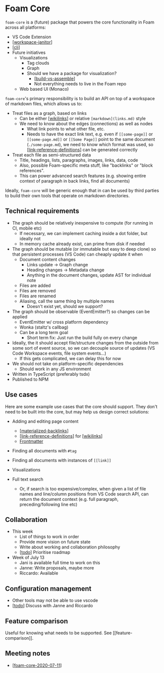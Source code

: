 # Foam Core

`foam-core` is a (future) package that powers the core functionality in Foam across all platforms:

- VS Code Extension
- [[workspace-janitor]]
- [[cli]]
- Future initiatives
  - Visualizations
    - Tag clouds
    - Graph
    - Should we have a package for visualization?
      - [[build-vs-assemble]]
      - Not everything needs to live in the Foam repo
  - Web based UI (Monaco)

`foam-core`'s primary responsibility is to build an API on top of a workspace of markdown files, which allows us to:

- Treat files as a graph, based on links
  - Can be either [[wikilinks]] or relative `[markdown](links.md)` style
  - We need to know about the edges (connections) as well as nodes
    - What link points to what other file, etc.
    - Needs to have the exact link text, e.g. even if `[[some-page]]` or `[[some-page.md]]` or `[[Some Page]]` point to the same document (`./some-page.md`), we need to know which format was used, so [[link-reference-definitions]] can be generated correctly
- Treat each file as semi-structured data
  - Title, headings, lists, paragraphs, images, links, data, code
  - Also, possible Foam-specific meta stuff, like "backlinks" or "block references".
  - This can power advanced search features (e.g. showing entire context of paragraph in back links, find all documents)

Ideally, `foam-core` will be generic enough that in can be used by third parties to build their own tools that operate on markdown directories.

## Technical requirements

- The graph should be relatively inexpensive to compute (for running in CI, mobile etc)
  - If necessary, we can implement caching inside a dot folder, but ideally not
  - In memory cache already exist, can prime from disk if needed
- The graph should be mutable (or immutable but easy to deep clone) so that persistent processes (VS Code) can cheaply update it when
  - Document content changes
    - Links update -> Graph change
    - Heading changes -> Metadata change
    - Anything in the document changes, update AST for individual note
  - Files are added
  - Files are removed
  - Files are renamed
  - Aliasing, call the same thing by multiple names
    - Doesn't exist yet, should we support?
- The graph should be observable (EventEmitter?) so changes can be applied
  - EventEmitter w/ cross platform dependency
  - Wonka (staltz's callbag)
  - Can be a long term goal
    - Short term fix: Just run the build fully on every change
- Ideally, the it should accept file/structure changes from the outside from some sort of event source, so we can decouple source of updates (VS Code Workspace events, file system events...)
  - If this gets complicated, we can delay this for now
- We should not take on platform-specific dependencies
  - Should work in any JS environment
- Written in TypeScript (preferably tsdx)
- Published to NPM

## Use cases

Here are some example use cases that the core should support. They don't need to be built into the core, but may help us design correct solutions:

- Adding and editing page content
  - [[materialized-backlinks]]
  - [[link-reference-definitions]] for [[wikilinks]]
  - [Frontmatter](https://jekyllrb.com/docs/front-matter/)
- Finding all documents with `#tag`
- Finding all documents with instances of `[[link]]`
- Visualizations
- Full text search

  - Or, if search is too expensive/complex, when given a list of file names and line/column positions from VS Code search API, can return the document context (e.g. full paragraph, preceding/following line etc)

## Collaboration

- This week
  - List of things to work in order
  - Provide more vision on future state
  - Write about working and collaboration philosophy
  - [[todo]] Prioritise roadmap
- Week of July 13
  - Jani is available full time to work on this
  - Janne: Write proposals, maybe more
  - Riccardo: Available

## Configuration management

- Other tools may not be able to use vscode
- [[todo]] Discuss with Janne and Riccardo

## Feature comparison

Useful for knowing what needs to be supported. See [[feature-comparison]].

## Meeting notes

- [[foam-core-2020-07-11]]

[//begin]: # "Autogenerated link references for markdown compatibility"
[workspace-janitor]: ../../user/tools/workspace-janitor.md "Janitor"
[cli]: ../../user/tools/cli.md "Command Line Interface"
[build-vs-assemble]: ../build-vs-assemble.md "Build vs Assemble"
[wikilinks]: ../../user/features/wikilinks.md "Wikilinks"
[link-reference-definitions]: ../../user/features/link-reference-definitions.md "Link Reference Definitions"
[materialized-backlinks]: materialized-backlinks.md "Materialized Backlinks (stub)"
[todo]: ../todo.md "Todo"
[foam-core-2020-07-11]: ../meeting-notes/foam-core-2020-07-11.md "Foam Core 2020-07-11"
[//end]: # "Autogenerated link references"
